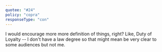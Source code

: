 ```yaml
---
quotee: "#24"
policy: "copra"
responseType: "con"
---
```


I would encourage more more definition of things, right? Like, Duty of Loyalty -- I don't have a law degree so that might mean be very clear to some audiences but not me.
